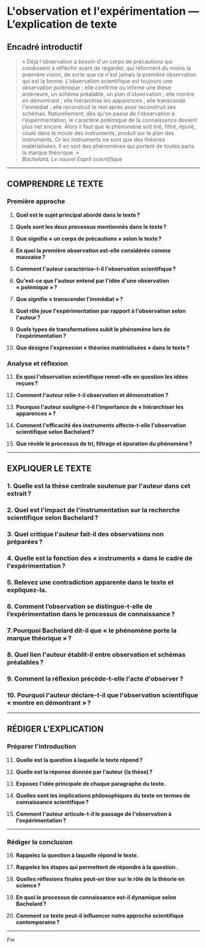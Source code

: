 # L'observation et l'expérimentation — L’explication de texte

## Encadré introductif
> « Déjà l'observation a besoin d'un corps de précautions qui conduisent à réfléchir avant de regarder, qui réforment du moins la première vision, de sorte que ce n'est jamais la première observation qui est la bonne. L'observation scientifique est toujours une observation polémique ; elle confirme ou infirme une thèse antérieure, un schéma préalable, un plan d'observation ; elle montre en démontrant ; elle hiérarchise les apparences ; elle transcende l'immédiat ; elle reconstruit le réel après avoir reconstruit ses schémas. Naturellement, dès qu'on passe de l'observation à l'expérimentation, le caractère polémique de la connaissance devient plus net encore. Alors il faut que le phénomène soit trié, filtré, épuré, coulé dans le moule des instruments, produit sur le plan des instruments. Or les instruments ne sont que des théories matérialisées. Il en sort des phénomènes qui portent de toutes parts la marque théorique. »  
> *Bachelard, Le nouvel Esprit scientifique*

---

## COMPRENDRE LE TEXTE

### Première approche

1. **Quel est le sujet principal abordé dans le texte ?**

2. **Quels sont les deux processus mentionnés dans le texte ?**

3. **Que signifie « un corps de précautions » selon le texte ?**

4. **En quoi la première observation est-elle considérée comme mauvaise ?**

5. **Comment l'auteur caractérise-t-il l'observation scientifique ?**

6. **Qu'est-ce que l'auteur entend par l'idée d'une observation « polémique » ?**

7. **Que signifie « transcender l'immédiat » ?**

8. **Quel rôle joue l'expérimentation par rapport à l'observation selon l'auteur ?**

9. **Quels types de transformations subit le phénomène lors de l'expérimentation ?**

10. **Que désigne l'expression « théories matérialisées » dans le texte ?**


### Analyse et réflexion

11. **En quoi l'observation scientifique remet-elle en question les idées reçues ?**

12. **Comment l'auteur relie-t-il observation et démonstration ?**

13. **Pourquoi l'auteur souligne-t-il l'importance de « hiérarchiser les apparences » ?**

14. **Comment l'efficacité des instruments affecte-t-elle l'observation scientifique selon Bachelard ?**

15. **Que révèle le processus de tri, filtrage et épuration du phénomène ?**

---

## EXPLIQUER LE TEXTE

### 1. Quelle est la thèse centrale soutenue par l'auteur dans cet extrait ? 

### 2. Quel est l'impact de l'instrumentation sur la recherche scientifique selon Bachelard ?

### 3. Quel critique l'auteur fait-il des observations non préparées ? 

### 4. Quelle est la fonction des « instruments » dans le cadre de l'expérimentation ? 

### 5. Relevez une contradiction apparente dans le texte et expliquez-la. 

### 6. Comment l’observation se distingue-t-elle de l’expérimentation dans le processus de connaissance ? 

### 7. Pourquoi Bachelard dit-il que « le phénomène porte la marque théorique » ? 

### 8. Quel lien l'auteur établit-il entre observation et schémas préalables ? 

### 9. Comment la réflexion précède-t-elle l'acte d'observer ? 

### 10. Pourquoi l'auteur déclare-t-il que l'observation scientifique « montre en démontrant » ?

---

## RÉDIGER L'EXPLICATION

### Préparer l'introduction

11. **Quelle est la question à laquelle le texte répond ?** 

12. **Quelle est la réponse donnée par l’auteur (la thèse) ?**

13. **Exposez l'idée principale de chaque paragraphe du texte.**

14. **Quelles sont les implications philosophiques du texte en termes de connaissance scientifique ?**

15. **Comment l'auteur articule-t-il le passage de l'observation à l'expérimentation ?**

---

### Rédiger la conclusion

16. **Rappelez la question à laquelle répond le texte.**

17. **Rappelez les étapes qui permettent de répondre à la question.**

18. **Quelles réflexions finales peut-on tirer sur le rôle de la théorie en science ?**

19. **En quoi le processus de connaissance est-il dynamique selon Bachelard ?**

20. **Comment ce texte peut-il influencer notre approche scientifique contemporaine ?**

--- 

Fin